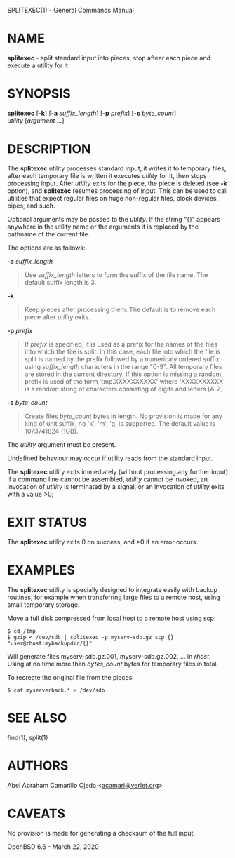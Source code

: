 SPLITEXEC(1) - General Commands Manual

# NAME

**splitexec** - split standard input into pieces, stop aftear each piece and execute
a utility for it

# SYNOPSIS

**splitexec**
\[**-k**]
\[**-a**&nbsp;*suffix\_length*]
\[**-p**&nbsp;*prefix*]
\[**-s**&nbsp;*byte\_count*]
*utility*&nbsp;\[*argument&nbsp;...*]

# DESCRIPTION

The
**splitexec**
utility processes standard input, it writes it to temporary files,
after each temporary file is written it
executes
*utility*
for it, then stops processing input.
After
*utility*
exits for the piece, the piece is deleted (see
**-k**
option), and
**splitexec**
resumes processing of input.
This can be used to call utilities that expect regular files on
huge non-regular files, block devices, pipes, and such.

Optional arguments may be passed to the
*utility*.
If the string
"{}"
appears anywhere in the utility name or the arguments it is replaced
by the pathname of the current file.

The options are as follows:

**-a** *suffix\_length*

> Use
> *suffix\_length*
> letters to form the suffix of the file name. The default suffix length is 3.

**-k**

> Keep pieces after processing them.
> The default is to remove each piece after
> *utility*
> exits.

**-p** *prefix*

> If
> *prefix*
> is specified, it is used as a prefix for the names of the files
> into which the file is split. In this case, each file into which the file
> is split is named by the prefix followed by a numericaly ordered suffix
> using
> *suffix\_length*
> characters in the range
> "0-9".
> All temporary files are stored in the current directory. If this option is
> missing a random prefix is used of the form
> 'tmp.XXXXXXXXXX'
> where
> 'XXXXXXXXXX'
> is a random string of characters consisting of digits and letters
> \[A-Z].

**-s** *byte\_count*

> Create files
> *byte\_count*
> bytes in length.
> No provision is made for any kind of unit
> suffix, no
> 'k',
> 'm',
> 'g'
> is supported.
> The default value is 1073741824 (1GB).

The
*utility*
argument must be present.

Undefined behaviour may occur if utility reads from the standard input.

The
**splitexec**
utility exits immediately (without processing any further input) if a command
line
cannot be assembled,
*utility*
cannot be invoked,
an invocation of
*utility*
is terminated by a signal, or
an invocation of
*utility*
exits with a value &gt;0;

# EXIT STATUS

The **splitexec** utility exits&#160;0 on success, and&#160;&gt;0 if an error occurs.

# EXAMPLES

The
**splitexec**
utility is specially designed to integrate easily with backup routines,
for example when transferring large files to a remote host, using small
temporary storage.

Move a full disk compressed from local host to a remote host using scp:

	$ cd /tmp
	$ gzip < /dev/sdb | splitexec -p myserv-sdb.gz scp {} "user@rhost:mybackupdir/{}"

Will generate files myserv-sdb.gz.001, myserv-sdb.gz.002, ... in
*rhost*.
Using at no time more than
*bytes\_count*
bytes for temporary files in total.

To recreate the original file from the pieces:

	$ cat myserverback.* > /dev/sdb

# SEE ALSO

find(1),
split(1)

# AUTHORS

Abel Abraham Camarillo Ojeda &lt;[acamari@verlet.org](mailto:acamari@verlet.org)&gt;

# CAVEATS

No provision is made for generating a checksum of the full input.

OpenBSD 6.6 - March 22, 2020
